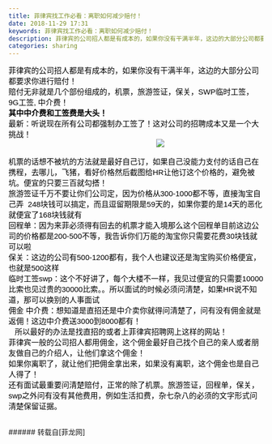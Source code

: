 ```yaml
---
title: 菲律宾找工作必看：离职如何减少赔付！
date: 2018-11-29 17:31
keywords: 菲律宾找工作必看：离职如何减少赔付！
description: 菲律宾的公司招人都是有成本的，如果你没有干满半年，这边的大部分公司都要求你进行赔付！赔付无非就是几个部份组成的，机票，旅游签证，保关，SWP临时工签，9G工签, 中介费！其中中介费和工签费是大头！最新：听说现在所有公司都强制办工签了！这对公司的招聘成本又是一个大挑战！                                                                     机票的话想不被坑的方法就是最好自己订，如果自己没能力支付的话自己在携程，去哪儿，飞猪，看好价格然后截图给HR让他订这个价格的，避免被坑。便宜的只要三百就勾搭！旅游签证千万不要让你们公司定，因为价格从300-1000都不等，直接淘宝自己弄  248块钱可以搞定，而且逗留期限是59天的，如果你要的是14天的恶化就便宜了168块钱就有回程单：因为来菲必须得有回去的机票才能入境那么这个回程单目前这边公司的价格都是200-500不等，我告诉你们万能的淘宝你只需要花费30块钱就可以啦保关：这边的公司有500-1200都有，我个人也建议还是淘宝购买价格便宜，也就是500这样临时工签swp：这个不好讲了，每个大楼不一样，我见过便宜的只需要10000比索也见过贵的30000比索。。所以面试的时候必须问清楚，如果HR说不知道，那可以换别的人事面试佣金 中介费：想知道是直招还是中介卖你就得问清楚了，问有没有佣金就是返佣！这边中介费送3000到8000都有！   所以最好的办法是找直招的或者上菲律宾招聘网上这样的网站！菲律宾一般的公司招人都用佣金，这个佣金最好自己找个自己的亲人或者朋友做自己的介绍人，让他们拿这个佣金！如果你离职了，就让他们把佣金拿出来，如果没有离职，这个佣金也是自己人得了！还有面试最重要问清楚赔付，正常的除了机票。旅游签证，回程单，保关，swp之外问有没有其他费用，例如生活扣费，杂七杂八的必须的文字形式问清楚保留证据。
categories: sharing
---
```

<td class="t_f" id="postmessage_2378055">

<div align="left"><font style="color:rgb(0, 0, 0)"><font face="Arial, Helvetica, sans-serif"><font style="font-size:15px">菲律宾的公司招人都是有成本的，如果你没有干满半年，这边的大部分公司都要求你进行赔付！</font></font></font></div><div align="left"><font style="color:rgb(0, 0, 0)"><font face="Arial, Helvetica, sans-serif"><font style="font-size:15px">赔付无非就是几个部份组成的，机票，旅游签证，保关，SWP临时工签，9G工签, 中介费！</font></font></font></div><div align="left"><font style="color:rgb(0, 0, 0)"><font face="Arial, Helvetica, sans-serif"><font style="font-size:15px"><strong>其中中介费和工签费是大头！</strong></font></font></font></div><div align="left"><font style="color:rgb(0, 0, 0)"><font face="Arial, Helvetica, sans-serif"><font style="font-size:15px">最新：听说现在所有公司都强制办工签了！这对公司的招聘成本又是一个大挑战！</font></font></font></div><div align="left"><font style="color:rgb(0, 0, 0)"><font face="Arial, Helvetica, sans-serif"><font style="font-size:15px">                                                                     

<img aid="1010279" data-cf-modified-0e275f1d7ba855276ae1b730-="" file="data/attachment/forum/201811/29/173127f601cyv4ztvcy4zn.jpg.thumb.jpg" id="aimg_1010279" inpost="1" onclick="" onmouseover="" src="http://www.flw.ph/data/attachment/forum/201811/29/173127f601cyv4ztvcy4zn.jpg" style="cursor:pointer" zoomfile="data/attachment/forum/201811/29/173127f601cyv4ztvcy4zn.jpg"/>


</font></font></font></div><div align="left"><font style="color:rgb(0, 0, 0)"><font face="Arial, Helvetica, sans-serif"><font style="font-size:15px">机票的话想不被坑的方法就是最好自己订，如果自己没能力支付的话自己在携程，去哪儿，飞猪，看好价格然后截图给HR让他订这个价格的，避免被坑。便宜的只要三百就勾搭！</font></font></font></div><div align="left"><font style="color:rgb(0, 0, 0)"><font face="Arial, Helvetica, sans-serif"><font style="font-size:15px">旅游签证千万不要让你们公司定，因为价格从300-1000都不等，直接淘宝自己弄  248块钱可以搞定，而且逗留期限是59天的，如果你要的是14天的恶化就便宜了168块钱就有</font></font></font></div><div align="left"><font style="color:rgb(0, 0, 0)"><font face="Arial, Helvetica, sans-serif"><font style="font-size:15px">回程单：因为来菲必须得有回去的机票才能入境那么这个回程单目前这边公司的价格都是200-500不等，我告诉你们万能的淘宝你只需要花费30块钱就可以啦</font></font></font></div><div align="left"><font style="color:rgb(0, 0, 0)"><font face="Arial, Helvetica, sans-serif"><font style="font-size:15px">保关：这边的公司有500-1200都有，我个人也建议还是淘宝购买价格便宜，也就是500这样</font></font></font></div><div align="left"><font style="color:rgb(0, 0, 0)"><font face="Arial, Helvetica, sans-serif"><font style="font-size:15px">临时工签swp：这个不好讲了，每个大楼不一样，我见过便宜的只需要10000比索也见过贵的30000比索。。所以面试的时候必须问清楚，如果HR说不知道，那可以换别的人事面试</font></font></font></div><div align="left"><font style="color:rgb(0, 0, 0)"><font face="Arial, Helvetica, sans-serif"><font style="font-size:15px">佣金 中介费：想知道是直招还是中介卖你就得问清楚了，问有没有佣金就是返佣！这边中介费送3000到8000都有！<br/>
   所以最好的办法是找直招的或者上菲律宾招聘网上这样的网站！<br/>
菲律宾一般的公司招人都用佣金，这个佣金最好自己找个自己的亲人或者朋友做自己的介绍人，让他们拿这个佣金！<br/>
如果你离职了，就让他们把佣金拿出来，如果没有离职，这个佣金也是自己人得了！</font></font></font></div><div align="left"><font style="color:rgb(0, 0, 0)"><font face="Arial, Helvetica, sans-serif"><font style="font-size:15px">还有面试最重要问清楚赔付，正常的除了机票。旅游签证，回程单，保关，swp之外问有没有其他费用，例如生活扣费，杂七杂八的必须的文字形式问清楚保留证据。</font></font></font></div><br/>
</td>
###### 转载自[菲龙网]